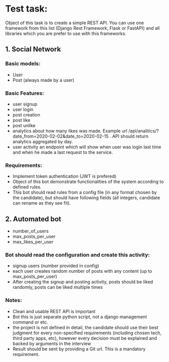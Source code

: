 # Test task:

Object of this task is to create a simple REST API. You can use one framework from this list (Django Rest Framework, Flask or FastAPI) and all libraries which you are prefer to use with this frameworks.

## 1. Social Network

### Basic models:

- User
- Post (always made by a user)

### Basic Features:

- user signup
- user login
- post creation
- post like
- post unlike
- analytics about how many likes was made. Example url /api/analitics/?date_from=2020-02-02&date_to=2020-02-15 . API should return analytics aggregated by day.
- user activity an endpoint which will show when user was login last time and when he made a last request to the service.

### Requirements:

- Implement token authentication (JWT is prefered)
- Object of this bot demonstrate functionalities of the system according to defined rules.
- This bot should read rules from a config file (in any format chosen by the candidate), but should have following fields (all integers, candidate can rename as they see fit).

## 2. Automated bot

- number_of_users
- max_posts_per_user
- max_likes_per_user

### Bot should read the configuration and create this activity:
- signup users (number provided in config)
- each user creates random number of posts with any content (up to
max_posts_per_user)
- After creating the signup and posting activity, posts should be liked randomly, posts
can be liked multiple times

### Notes:
- Clean and usable REST API is important
- Bot this is just separate python script, not a django management command or etc.
- the project is not defined in detail, the candidate should use their best judgment for every non-specified requirements (including chosen tech, third party apps, etc), however every decision must be explained and backed by arguments in the interview
- Result should be sent by providing a Git url. This is a mandatory requirement.

